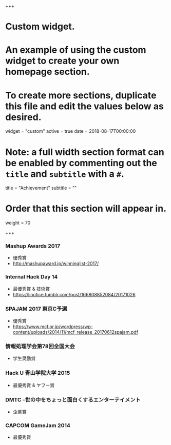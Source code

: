+++
# Custom widget.
# An example of using the custom widget to create your own homepage section.
# To create more sections, duplicate this file and edit the values below as desired.
widget = "custom"
active = true
date = 2018-08-17T00:00:00

# Note: a full width section format can be enabled by commenting out the `title` and `subtitle` with a `#`.
title = "Achievement"
subtitle = ""

# Order that this section will appear in.
weight = 70

+++

### Mashup Awards 2017
- 優秀賞
- http://mashupaward.jp/winninglist-2017/

### Internal Hack Day 14
- 最優秀賞 & 技術賞
- https://linotice.tumblr.com/post/166808852084/20171026

### SPAJAM 2017 東京C予選
- 優秀賞
- https://www.mcf.or.jp/wordpress/wp-content/uploads/2014/11/mcf_release_20170612spajam.pdf

### 情報処理学会第78回全国大会
- 学生奨励賞

### Hack U 青山学院大学 2015
- 最優秀賞 & ヤフー賞

### DMTC -世の中をちょっと面白くするエンターテイメント
- 企業賞

### CAPCOM GameJam 2014
-  最優秀賞
